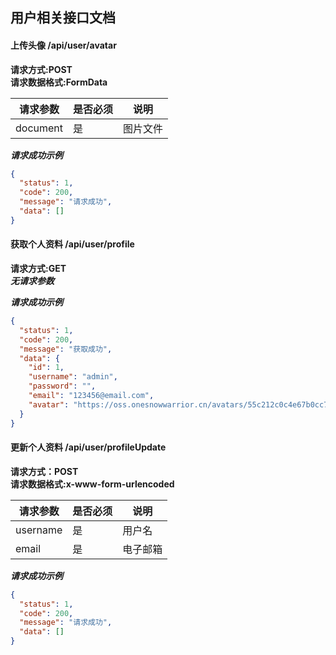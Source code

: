 ## 用户相关接口文档

#### 上传头像 /api/user/avatar

**请求方式:POST**  
**请求数据格式:FormData**

|请求参数|是否必须|说明|  
|-------|------|---|  
| document | 是 | 图片文件 |  

***请求成功示例***

```json
{
  "status": 1,
  "code": 200,
  "message": "请求成功",
  "data": []
}
```  

#### 获取个人资料 /api/user/profile

**请求方式:GET**  
***无请求参数***

***请求成功示例***

```json
{
  "status": 1,
  "code": 200,
  "message": "获取成功",
  "data": {
    "id": 1,
    "username": "admin",
    "password": "",
    "email": "123456@email.com",
    "avatar": "https://oss.onesnowwarrior.cn/avatars/55c212c0c4e67b0cc7c69db6414bc9ae1d9135c3aea12ed9d319d141c7fe7700.jpg"
  }
}
```  

#### 更新个人资料 /api/user/profileUpdate

**请求方式：POST**  
**请求数据格式:x-www-form-urlencoded**

|请求参数|是否必须|说明|  
|-------|------|---|  
| username | 是 | 用户名 |  
| email | 是 | 电子邮箱 |  

***请求成功示例***

```json
{
  "status": 1,
  "code": 200,
  "message": "请求成功",
  "data": []
}
```  







